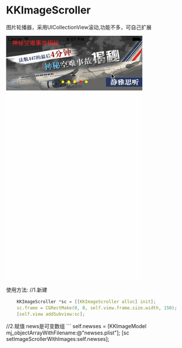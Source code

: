 # KKImageScroller
图片轮播器，采用UICollectionView滚动,功能不多，可自己扩展

![](https://github.com/lijs11/KKImageScroller/blob/master/KKImageScroller/imageScroller.gif)




使用方法:
    //1.新建
```c
    KKImageScroller *sc = [[KKImageScroller alloc] init];
    sc.frame = CGRectMake(0, 0, self.view.frame.size.width, 150);
    [self.view addSubview:sc];
```
//2.赋值 news是可变数组
    ```
    self.newses = [KKImageModel mj_objectArrayWithFilename:@"newses.plist"];
    [sc setImageScrollerWithImages:self.newses];
```
